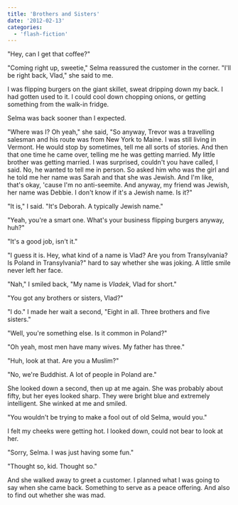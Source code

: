 ```yaml
---
title: 'Brothers and Sisters'
date: '2012-02-13'
categories:
  - 'flash-fiction'
---
```


"Hey, can I get that coffee?"

"Coming right up, sweetie," Selma reassured the customer in the corner. "I'll be
right back, Vlad," she said to me.

<!-- truncate -->


I was flipping burgers on the giant skillet, sweat dripping down my back. I had
gotten used to it. I could cool down chopping onions, or getting something from
the walk-in fridge.

Selma was back sooner than I expected.

"Where was I? Oh yeah," she said, "So anyway, Trevor was a travelling salesman
and his route was from New York to Maine. I was still living in Vermont. He
would stop by sometimes, tell me all sorts of stories. And then that one time he
came over, telling me he was getting married. My little brother was getting
married. I was surprised, couldn't you have called, I said. No, he wanted to
tell me in person. So asked him who was the girl and he told me her name was
Sarah and that she was Jewish. And I'm like, that's okay, 'cause I'm no
anti-seemite. And anyway, my friend was Jewish, her name was Debbie. I don't
know if it's a Jewish name. Is it?"

"It is," I said. "It's Deborah. A typically Jewish name."

"Yeah, you're a smart one. What's your business flipping burgers anyway, huh?"

"It's a good job, isn't it."

"I guess it is. Hey, what kind of a name is Vlad? Are you from Transylvania? Is
Poland in Transylvania?" hard to say whether she was joking. A little smile
never left her face.

"Nah," I smiled back, "My name is _Vladek_, Vlad for short."

"You got any brothers or sisters, Vlad?"

"I do." I made her wait a second, "Eight in all. Three brothers and five
sisters."

"Well, you're something else. Is it common in Poland?"

"Oh yeah, most men have many wives. My father has three."

"Huh, look at that. Are you a Muslim?"

"No, we're Buddhist. A lot of people in Poland are."

She looked down a second, then up at me again. She was probably about fifty, but
her eyes looked sharp. They were bright blue and extremely intelligent. She
winked at me and smiled.

"You wouldn't be trying to make a fool out of old Selma, would you."

I felt my cheeks were getting hot. I looked down, could not bear to look at her.

"Sorry, Selma. I was just having some fun."

"Thought so, kid. Thought so."

And she walked away to greet a customer. I planned what I was going to say when
she came back. Something to serve as a peace offering. And also to find out
whether she was mad.
